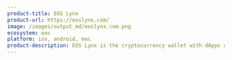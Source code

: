 ```yaml
---
product-title: EOS Lynx
product-url: https://eoslynx.com/
image: /images/output_md/eoslynx.com.png
ecosystem: eos
platform: ios, android, mac
product-description: EOS Lynx is the cryptocurrency wallet with dApps explorer. 
---
```

